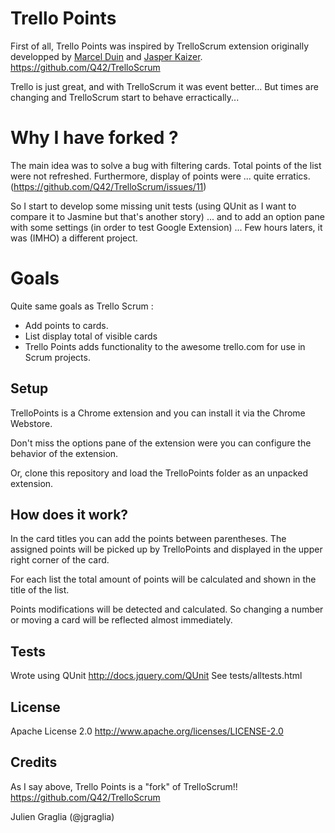 Trello Points
===========

First of all, Trello Points was inspired by TrelloScrum extension originally developped by 
[Marcel Duin](http://webglmarcel.q42.net/) and [Jasper Kaizer](https://twitter.com/jkaizer).
https://github.com/Q42/TrelloScrum

Trello is just great, and with TrelloScrum it was event better... But times are changing and TrelloScrum
start to behave erractically...

Why I have forked ?
===========
The main idea was to solve a bug with filtering cards. Total points of the list were not 
refreshed.
Furthermore, display of points were ... quite erratics. (https://github.com/Q42/TrelloScrum/issues/11)

So I start to develop some missing unit tests (using QUnit as I want to compare it to Jasmine but that's another story)
... and to add an option pane with some settings (in order to test Google Extension)
... Few hours laters, it was (IMHO) a different project.

Goals
=====
Quite same goals as Trello Scrum : 

 * Add points to cards.
 * List display total of visible cards
 * Trello Points adds functionality to the awesome trello.com for use in Scrum projects.

Setup
-----

TrelloPoints is a Chrome extension and you can install it via the Chrome Webstore.

Don't miss the options pane of the extension were you can configure the behavior of the extension.

Or, clone this repository and load the TrelloPoints folder as an unpacked extension.

How does it work?
-----------------
In the card titles you can add the points between parentheses. The assigned points
will be picked up by TrelloPoints and displayed in the upper right corner of the card.

For each list the total amount of points will be calculated and shown in the title
of the list.

Points modifications will be detected and calculated. So changing a number or moving
a card will be reflected almost immediately.

Tests
-------
Wrote using QUnit http://docs.jquery.com/QUnit
See tests/alltests.html

License
-------
Apache License 2.0
	http://www.apache.org/licenses/LICENSE-2.0
	
Credits
-------
As I say above, Trello Points is a "fork" of TrelloScrum!!
https://github.com/Q42/TrelloScrum

Julien Graglia (@jgraglia)